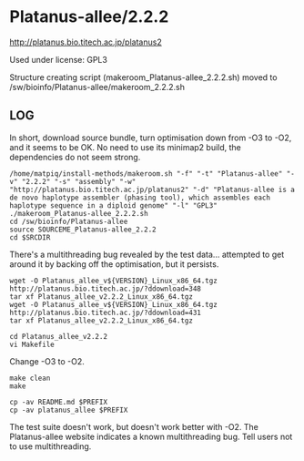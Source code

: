 Platanus-allee/2.2.2
========================

<http://platanus.bio.titech.ac.jp/platanus2>

Used under license:
GPL3


Structure creating script (makeroom_Platanus-allee_2.2.2.sh) moved to /sw/bioinfo/Platanus-allee/makeroom_2.2.2.sh

LOG
---

In short, download source bundle, turn optimisation down from -O3 to -O2, and it seems to be OK.  No need to use its minimap2 build, the dependencies do not seem strong.

    /home/matpiq/install-methods/makeroom.sh "-f" "-t" "Platanus-allee" "-v" "2.2.2" "-s" "assembly" "-w" "http://platanus.bio.titech.ac.jp/platanus2" "-d" "Platanus-allee is a de novo haplotype assembler (phasing tool), which assembles each haplotype sequence in a diploid genome" "-l" "GPL3"
    ./makeroom_Platanus-allee_2.2.2.sh
    cd /sw/bioinfo/Platanus-allee
    source SOURCEME_Platanus-allee_2.2.2
    cd $SRCDIR

There's a multithreading bug revealed by the test data... attempted to get around it by backing off the optimisation, but it persists.

    wget -O Platanus_allee_v${VERSION}_Linux_x86_64.tgz http://platanus.bio.titech.ac.jp/?ddownload=348
    tar xf Platanus_allee_v2.2.2_Linux_x86_64.tgz 
    wget -O Platanus_allee_v${VERSION}_Linux_x86_64.tgz http://platanus.bio.titech.ac.jp/?ddownload=431
    tar xf Platanus_allee_v2.2.2_Linux_x86_64.tgz 

    cd Platanus_allee_v2.2.2
    vi Makefile 

Change -O3 to -O2.

    make clean
    make

    cp -av README.md $PREFIX
    cp -av platanus_allee $PREFIX


The test suite doesn't work, but doesn't work better with -O2.  The Platanus-allee website indicates a known multithreading bug.  Tell users not to use multithreading.
